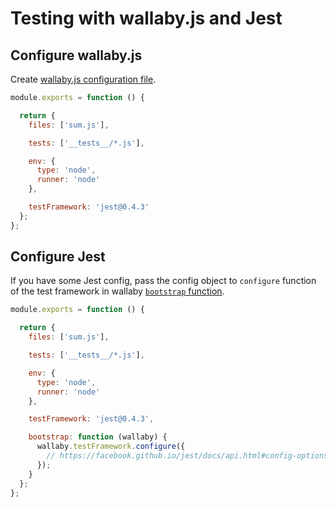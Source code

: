 Testing with wallaby.js and Jest
==================================

## Configure wallaby.js

Create [wallaby.js configuration file](https://github.com/wallabyjs/public#configuration-file-format).

```javascript
module.exports = function () {

  return {
    files: ['sum.js'],

    tests: ['__tests__/*.js'],

    env: {
      type: 'node',
      runner: 'node'
    },

    testFramework: 'jest@0.4.3'
  };
};
```

## Configure Jest

If you have some Jest config, pass the config object to `configure` function of the test framework in wallaby [`bootstrap` function](https://github.com/wallabyjs/public#bootstrap-setting).

```javascript
module.exports = function () {

  return {
    files: ['sum.js'],

    tests: ['__tests__/*.js'],

    env: {
      type: 'node',
      runner: 'node'
    },

    testFramework: 'jest@0.4.3',

    bootstrap: function (wallaby) {
      wallaby.testFramework.configure({
        // https://facebook.github.io/jest/docs/api.html#config-options
      });
    }
  };
};
```
